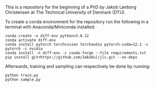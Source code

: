 This is a repository for the beginning of a PhD by Jakob Lønborg Christensen at The Technical University of Denmark (DTU).

To create a conda environment for the repository run the following in a terminal with Anaconda/Miniconda installed:
```
conda create -n diff-env python=3.8.12
conda activate diff-env
conda install pytorch torchvision torchaudio pytorch-cuda=12.1 -c pytorch -c nvidia
conda install -n diff-env -c conda-forge --file requirements.txt
pip install git+https://github.com/JakobLC/jlc.git --no-deps
```

Afterwards, training and sampling can respectively be done by running:
```
python train.py
python sample.py
```

